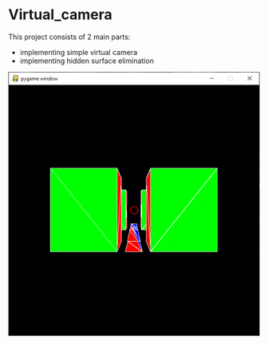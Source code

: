 # Virtual_camera

This project consists of 2 main parts:
- implementing simple virtual camera
- implementing hidden surface elimination

![surface elimination](./assets/surface_elimination.gif)
